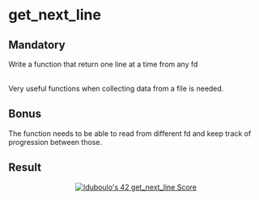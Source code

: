 <h1>get_next_line</h1>

<h2>Mandatory</h2>
<p>Write a function that return one line at a time from any fd<br><br>
  
  Very useful functions when collecting data from a file is needed.</p>
  
  <h2>Bonus</h2>
  <p>The function needs to be able to read from different fd and keep track of progression between those.</p>
  
  <h2>Result</h2>
  <p align="center">
  <a href="https://github.com/JaeSeoKim/badge42"><img src="https://badge42.vercel.app/api/v2/cl2668aqb008909jp0ecnecpa/project/2404755" alt="lduboulo's 42 get_next_line Score" /></a>
  </p>
